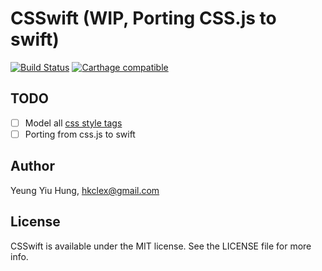 # CSSwift (WIP, Porting CSS.js to swift)

[![Build Status](https://travis-ci.org/darkcl/CSSwift.svg?branch=master)](https://travis-ci.org/darkcl/CSSwift)
[![Carthage compatible](https://img.shields.io/badge/Carthage-compatible-4BC51D.svg?style=flat)](https://github.com/Carthage/Carthage)

## TODO

- [ ] Model all [css style tags](http://www.w3schools.com/cssref/)
- [ ] Porting from css.js to swift

## Author

Yeung Yiu Hung, hkclex@gmail.com

## License

CSSwift is available under the MIT license. See the LICENSE file for more info.
